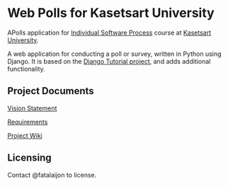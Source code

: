 # Web Polls for Kasetsart University

APolls application for [Individual Software Process](https://cpske.github.io/ISP) course at [Kasetsart University](https://ku.ac.th).

A web application for conducting a poll or survey, written in Python using Django. It is based on the [Django Tutorial project][django-tutorial], 
and adds additional functionality.

## Project Documents

[Vision Statement](../../wiki/Vision%20Statement)

[Requirements](../../wiki/Vision%20Statements)

[Project Wiki](../../wiki/Home)

## Licensing
Contact @fatalaijon to license.

[django-tutorial]: https://docs.djangoproject.com/en/3.1/intro/tutorial01/

